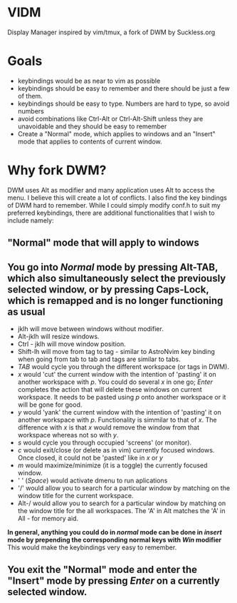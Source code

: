 # VIDM
Display Manager inspired by vim/tmux, a fork of DWM by Suckless.org

# Goals
- keybindings would be as near to vim as possible
- keybindings should be easy to remember and there should be just a few of them.
- keybindings should be easy to type. Numbers are hard to type, so avoid numbers
- avoid combinations like Ctrl-Alt or Ctrl-Alt-Shift unless they are unavoidable and they should be easy to remember
- Create a "Normal" mode, which applies to windows and an "Insert" mode that applies to contents of current window.

# Why fork DWM?
DWM uses Alt as modifier and many application uses Alt to access the menu. I believe this will create a lot of conflicts. I also find the key bindings of DWM hard to remember. While I could simply modify conf.h to suit my preferred keybindings, there are additional functionalities that I wish to include namely:

## "Normal" mode that will apply to windows
## You go into *Normal* mode by pressing Alt-TAB, which also simultaneously select the previously selected window, or by pressing Caps-Lock, which is remapped and is no longer functioning as usual ##

  -  jklh will move between windows without modifier.
  -  Alt-jklh will resize windows.
  -  Ctrl - jklh will move window position.
  -  Shift-lh will move from tag to tag - similar to AstroNvim key binding when going from tab to tab and tags are similar to tabs.
  - *TAB* would cycle you through the different workspace (or tags in DWM).   
  - *x* would 'cut' the current window with the intention of 'pasting' it on another workspace with *p*. You could do several *x* in one go; *Enter* completes the action that will delete these windows on current workspace. It needs to be pasted using *p* onto another workspace or it will be gone for good.
  - *y* would 'yank' the current window with the intention of 'pasting' it on another workspace with *p*. Functionality is simmilar to that of *x*. The difference with *x* is that *x* would remove the window from that workspace whereas not so with *y*.
  - *s* would cycle you through occupied 'screens' (or monitor). 
  - *c* would exit/close (or delete as in vim) currently focused windows. Once closed, it could not be 'pasted' like in *x* or *y*
  - *m* would maximize/minimize (it is a toggle) the currently focused window. 
  - ' ' (*Space*) would activate dmenu to run aplications
  - '/' would allow you to search for a particular window by matching on the window title for the current workspace.  
  - Alt-/ would allow you to search for a particular window by matching on the window title for the all workspaces. The 'A' in Alt matches the 'A' in All - for memory aid.
  
__In general, anything you could do in *normal* mode can be done in *insert* mode by prepending the corresponding normal keys with *Win* modifier__
This would make the keybindings very easy to remember.

## You exit the "Normal" mode and enter the "Insert" mode by pressing *Enter* on a currently selected window. ##

